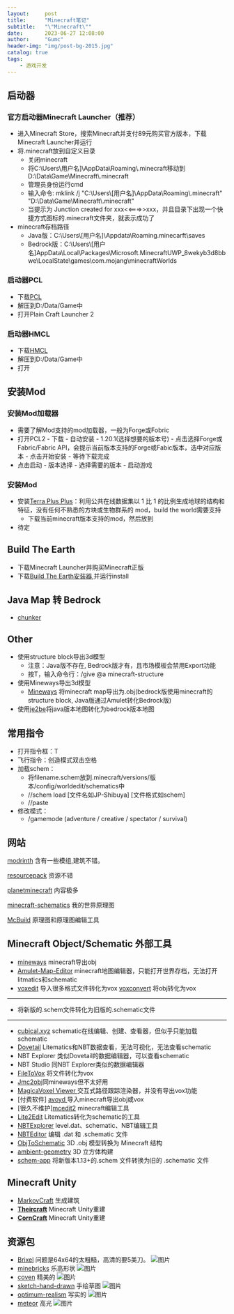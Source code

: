 ```yaml
---
layout:     post
title:      "Minecraft笔记"
subtitle:   "\"Minecraft\""
date:       2023-06-27 12:08:00
author:     "Gumc"
header-img: "img/post-bg-2015.jpg"
catalog: true
tags:
    - 游戏开发
---
```

## 启动器

### 官方启动器Minecraft Launcher（推荐）

* 进入Minecraft Store，搜索Minecraft并支付89元购买官方版本，下载Minecraft Launcher并运行
* 将.minecraft放到自定义目录
  * 关闭minecraft
  * 将C:\Users\用户名]\AppData\Roaming\\.minecraft移动到D:\Data\Game\Minecraft\\.minecraft
  * 管理员身份运行cmd
  * 输入命令: mklink /j "C:\Users\\[用户名]\AppData\Roaming\\.minecraft" "D:\Data\Game\Minecraft\\.minecraft"
  * 当提示为 Junction created for xxx<<===>>xxx，并且目录下出现一个快捷方式图标的.minecraft文件夹，就表示成功了
* minecraft存档路径
  * Java版：C:\Users\\[用户名]\Appdata\Roaming\.minecarft\saves
  * Bedrock版：C:\Users\\[用户名]AppData\Local\Packages\Microsoft.MinecraftUWP_8wekyb3d8bbwe\LocalState\games\com.mojang\minecraftWorlds

### 启动器PCL

* 下载[PCL](https://github.com/Hex-Dragon/PCL2)
* 解压到D:/Data/Game中
* 打开Plain Craft Launcher 2

### 启动器HMCL

* 下载[HMCL](https://github.com/Hex-Dragon/PCL2)
* 解压到D:/Data/Game中
* 打开

## 安装Mod

### 安装Mod加载器

* 需要了解Mod支持的mod加载器，一般为Forge或Fobric
* 打开PCL2 - 下载 - 自动安装 - 1.20.1(选择想要的版本号) - 点击选择Forge或Fabric/Fabric API，会提示当前版本支持的Forge或Fabic版本，选中对应版本 - 点击开始安装 - 等待下载完成
* 点击启动 - 版本选择 - 选择需要的版本 - 启动游戏

### 安装Mod

* 安装[Terra Plus Plus](https://www.curseforge.com/minecraft/mc-mods/terraplusplus)：利用公共在线数据集以 1 比 1 的比例生成地球的结构和特征，没有任何不熟悉的方块或生物群系的 mod，build the world需要支持
  * 下载当前minecraft版本支持的mod，然后放到
* 待定

## Build The Earth

* 下载Minecraft Launcher并购买Minecraft正版
* 下载[Build The Earth安装器](https://buildtheearth.net/faq),并运行install

## Java Map 转 Bedrock

* [chunker](https://chunker.app/)

## Other

* 使用structure block导出3d模型
  * 注意：Java版不存在, Bedrock版才有，且市场模板会禁用Export功能
  * 按T，输入命令行：/give @a minecraft-structure
* 使用Mineways导出3d模型
  * [Mineways](https://www.realtimerendering.com/erich/minecraft/public/mineways/index.html) 将minecraft map导出为.obj(bedrock版使用minecraft的structure block, Java版通过Amulet转化Bedrock版)
* 使用[je2be](https://github.com/kbinani/je2be-core)将java版本地图转化为bedrock版本地图

## 常用指令

* 打开指令框：T
* 飞行指令：创造模式双击空格
* 加载schem：
  * 将filename.schem放到.minecraft/versions/版本/config/worldedit/schematics中
  * //schem load [文件名如JP-Shibuya] [文件格式如schem]
  * //paste
* 修改模式：
  * /gamemode (adventure / creative / spectator / survival)

## 网站

[modrinth](https://modrinth.com/) 含有一些模组,建筑不错。

[resourcepack](https://resourcepack.net/) 资源不错

[planetminecraft](https://www.planetminecraft.com/texture-pack/tim10erys-realistic-128x/) 内容极多

[minecraft-schematics](https://www.minecraft-schematics.com/schematic/235/download/) 我的世界原理图

[MсBuild](https://mcbuild.org/) 原理图和原理图编辑工具

## Minecraft Object/Schematic 外部工具

* [mineways](https://www.realtimerendering.com/erich/minecraft/public/mineways/) minecraft导出obj
* [Amulet-Map-Editor](https://github.com/Amulet-Team/Amulet-Map-Editor) minecraft地图编辑器，只能打开世界存档，无法打开litmatics和schematic
* [voxedit](https://github.com/vengi-voxel/vengi) 导入很多格式文件转化为vox  [voxconvert](https://github.com/vengi-voxel/vengi) 将obj转化为vox

---

* 将新版的.schem文件转化为旧版的.schematic文件

---

* [cubical.xyz](https://cubical.xyz/) schematic在线编辑、创建、查看器，但似乎只能加载schematic
* [Dovetail](https://github.com/Offroaders123/Dovetail) Litematics和NBT数据查看，无法可视化，无法查看schematic
* NBT Explorer 类似Dovetail的数据编辑器，可以查看schematic
* NBT Studio 同NBT Explorer类似的数据编辑器
* [FileToVox](https://github.com/Zarbuz/FileToVox) 将文件转化为vox
* [Jmc2obj](https://github.com/jmc2obj/j-mc-2-obj)同mineways但不太好用
* [MagicaVoxel Viewer ](https://ephtracy.github.io/index.html?page=mv_renderer) 交互式路径跟踪渲染器，并没有导出vox功能
* [付费软件] [avoyd ](https://www.avoyd.com/home.html) 导入minecraft导出obj或vox
* [很久不维护][mcedit2](https://github.com/mcedit/mcedit2) minecraft编辑工具
* [Lite2Edit](https://github.com/GoldenDelicios/Lite2Edit) Litematics转化为schematic的工具
* [NBTExplorer](https://github.com/jaquadro/NBTExplorer) level.dat、schematic、NBT编辑工具
* [NBTEditor](https://github.com/Howaner/NBTEditor) 编辑 .dat 和 .schematic 文件
* [ObjToSchematic](https://github.com/LucasDower/ObjToSchematic) 3D .obj 模型转换为 Minecraft 结构
* [ambient-geometry](https://github.com/HunterTTP/ambient-geometry) 3D 立方体构建
* [schem-app](https://github.com/lukassteinwender/schem-app) 将新版本1.13+的.schem 文件转换为旧的 .schematic 文件

## Minecraft Unity

* [MarkovCraft](https://github.com/DevBobcorn/MarkovCraft) 生成建筑
* **[Theircraft](https://github.com/wetstreet/Theircraft)** Minecraft Unity重建
* **[CornCraft](https://github.com/DevBobcorn/CornCraft)** Minecraft Unity重建

## 资源包

* [Brixel](https://resourcepack.net/brixel-resource-pack/#gsc.tab=0) 问题是64x64的太粗糙，高清的要5美刀。 ![图片](https://resourcepack.net/fl/images/2022/06/Brixel-Resource-Pack-for-Minecraft-textures-2-1-840x473.jpg)
* [minebricks](https://resourcepack.net/minebricks-resource-pack/#gsc.tab=0) 乐高形状 ![图片](https://resourcepack.net/fl/images/2021/04/MineBricks-Resource-Pack-for-minecraft-textures-lego-3-840x473.jpg)
* [coven](https://resourcepack.net/coven-resource-pack/#gsc.tab=0) 精美的 ![图片](https://resourcepack.net/fl/images/2023/08/COVEN-Resource-Pack1-2-840x449.jpg)
* [sketch-hand-drawn](https://resourcepack.net/sketch-hand-drawn-resource-pack/#gsc.tab=0) 手绘草图 ![图片](https://resourcepack.net/fl/images/2014/01/Sketch-Hand-Drawn-Resource-Pack-for-minecraft-1.jpg)
* [optimum-realism](https://resourcepack.net/optimum-realism-resource-pack/#gsc.tab=0) 写实的 ![图片](https://resourcepack.net/fl/images/2022/01/Optimum-Realism-Resource-Pack-for-minecraft-new-r17-6-840x473.jpg)
* [meteor](https://resourcepack.net/meteor-lmx-resource-pack/#gsc.tab=0) 高光 ![图片](https://resourcepack.net/fl/images/2020/10/Meteor-LMX-Resource-Pack-for-minecraft-textures-9-840x464.jpg)
